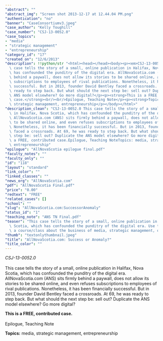 ```yaml
---
"abstract": ""
"abstract_img": "Screen shot 2013-12-17 at 12.44.04 PM.png"
"authentication": "no"
"banner": "CaseConsortiumv3.jpeg"
"case_author": "Kelly Toughill"
"case_number": "CSJ-13-0052.0"
"case_topics":
- "media"
- "strategic management"
- "entrepreneurship"
"category_id": "17"
"created_on": "12/6/2013"
"description": !!python/str "<html><head></head><body><p><em>CSJ-13-0052.0 </em><br/><br/>This\
  \ case tells the story of a small, online publication in Halifax, Nova Scotia, which\
  \ has confounded the punditry of the digital era. AllNovaScotia.com (ANS) sits firmly\
  \ behind a paywall, does not allow its stories to be shared online, and even refuses\
  \ subscriptions to employees of rival publications. Nonetheless, it has been financially\
  \ successful. But in 2013, founder David Bentley faced a crossroads. At 69, he was\
  \ ready to step back. But what should the next step be: sell out? Duplicate the\
  \ ANS model elsewhere? Go more digital?</p><p><strong>This is a FREE, contributed\
  \ case.</strong><br/><br/>Epilogue, Teaching Note</p><p><strong>Topics:</strong> media,\
  \ strategic management, entrepreneurship</p></body></html>"
"description_clean": "CSJ-13-0052.0 This case tells the story of a small, online publication\
  \ in Halifax, Nova Scotia, which has confounded the punditry of the digital era.\
  \ AllNovaScotia.com (ANS) sits firmly behind a paywall, does not allow its stories\
  \ to be shared online, and even refuses subscriptions to employees of rival publications.\
  \ Nonetheless, it has been financially successful. But in 2013, founder David Bentley\
  \ faced a crossroads. At 69, he was ready to step back. But what should the next\
  \ step be: sell out? Duplicate the ANS model elsewhere? Go more digital?This is\
  \ a FREE, contributed case.Epilogue, Teaching NoteTopics: media, strategic management,\
  \ entrepreneurship"
"epilogue": "AllNovaScotia epilogue final.pdf"
"faculty_notes": ""
"faculty_only": ""
"id": "118"
"layout": "standard"
"link_color": ""
"linked_classes": ""
"news_org": "AllNovaScotia.com"
"pdf": "AllNovaScotia Final.pdf"
"price": "0.00"
"redtext": "FREE"
"related_cases": []
"school": ""
"slug": "AllNovaScotia.com:SuccessorAnomaly"
"status_id": "1"
"teaching_note": "ANS TN Final.pdf"
"teaser": "This case tells the story of a small, online publication in Halifax, Nova\
  \ Scotia, which has confounded the punditry of the digital era. Use this case in\
  \ a course/class about the business of media, strategic management, or entrepreneurship."
"thumb": "textonlythumbnail.jpeg"
"title": "AllNovaScotia.com: Success or Anomaly?"
"title_color": ""
---
```

<html><head></head><body><p><em>CSJ-13-0052.0 </em><br/><br/>This case tells the story of a small, online publication in Halifax, Nova Scotia, which has confounded the punditry of the digital era. AllNovaScotia.com (ANS) sits firmly behind a paywall, does not allow its stories to be shared online, and even refuses subscriptions to employees of rival publications. Nonetheless, it has been financially successful. But in 2013, founder David Bentley faced a crossroads. At 69, he was ready to step back. But what should the next step be: sell out? Duplicate the ANS model elsewhere? Go more digital?</p><p><strong>This is a FREE, contributed case.</strong><br/><br/>Epilogue, Teaching Note</p><p><strong>Topics:</strong> media, strategic management, entrepreneurship</p></body></html>
